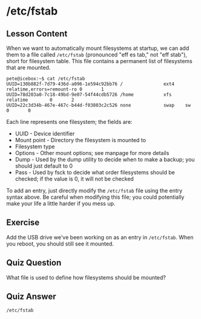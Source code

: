 # /etc/fstab

## Lesson Content

When we want to automatically mount filesystems at startup, we can add them to a file called `/etc/fstab` (pronounced "eff es tab," not "eff stab"), short for filesystem table. This file contains a permanent list of filesystems that are mounted.

```
pete@icebox:~$ cat /etc/fstab
UUID=130b882f-7d79-436d-a096-1e594c92bb76 /               ext4    relatime,errors=remount-ro 0       1
UUID=78d203a0-7c18-49bd-9e07-54f44cdb5726 /home           xfs     relatime        0       2
UUID=22c3d34b-467e-467c-b44d-f03803c2c526 none            swap    sw              0       0
```

Each line represents one filesystem; the fields are:

- UUID - Device identifier
- Mount point - Directory the filesystem is mounted to
- Filesystem type
- Options - Other mount options; see manpage for more details
- Dump - Used by the dump utility to decide when to make a backup; you should just default to 0
- Pass - Used by fsck to decide what order filesystems should be checked; if the value is 0, it will not be checked

To add an entry, just directly modify the `/etc/fstab` file using the entry syntax above. Be careful when modifying this file; you could potentially make your life a little harder if you mess up.

## Exercise

Add the USB drive we've been working on as an entry in `/etc/fstab`. When you reboot, you should still see it mounted.

## Quiz Question

What file is used to define how filesystems should be mounted?

## Quiz Answer

`/etc/fstab`
